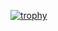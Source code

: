 [![trophy](https://github-profile-trophy.vercel.app/?username=clooddev)](https://github.com/ryo-ma/github-profile-trophy)
